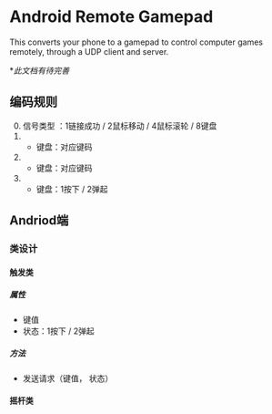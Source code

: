 # Android Remote Gamepad

This converts your phone to a gamepad to control computer games remotely, 
through a UDP client and server.

\**此文档有待完善*

## 编码规则
0. 信号类型 ：1链接成功 / 2鼠标移动 / 4鼠标滚轮 / 8键盘
1. 
    - 键盘：对应键码
2. 
    - 键盘：对应键码
3. 
    - 键盘：1按下 / 2弹起
    

## Andriod端

### 类设计

#### 触发类
##### 属性
- 键值
- 状态：1按下 / 2弹起
##### 方法
- 发送请求（键值， 状态）

#### 摇杆类
